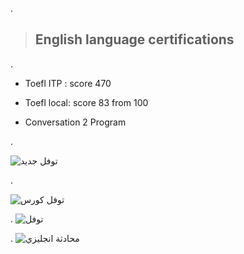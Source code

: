 .


> ## English language certifications

.

- Toefl ITP  : score 470
  
- Toefl  local: score 83 from 100
  
- Conversation 2 Program



.


![توفل جديد](https://github.com/nancyalaswad90/nancyalaswad90/assets/36210723/3b27c298-34d4-43d9-b9a1-93572ea5ad2c)



  .


  
![توفل كورس](https://github.com/nancyalaswad90/nancyalaswad90/assets/36210723/0c7e9349-f75e-4feb-8132-656da9285475)



.
![توفل ](https://github.com/nancyalaswad90/nancyalaswad90/assets/36210723/50b3579f-42dc-4f53-9c52-f0e9c631791e)



.
![محادثة انجليزي](https://github.com/nancyalaswad90/nancyalaswad90/assets/36210723/4d409092-6184-4daa-b17e-913c6d532b09)

